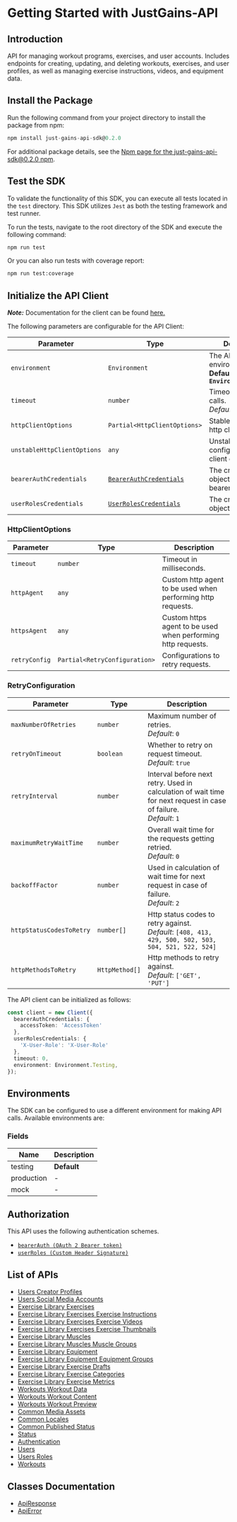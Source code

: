 
# Getting Started with JustGains-API

## Introduction

API for managing workout programs, exercises, and user accounts. Includes endpoints for creating, updating, and deleting workouts, exercises, and user profiles, as well as managing exercise instructions, videos, and equipment data.

## Install the Package

Run the following command from your project directory to install the package from npm:

```ts
npm install just-gains-api-sdk@0.2.0
```

For additional package details, see the [Npm page for the just-gains-api-sdk@0.2.0 npm](https://www.npmjs.com/package/just-gains-api-sdk/v/0.2.0).

## Test the SDK

To validate the functionality of this SDK, you can execute all tests located in the `test` directory. This SDK utilizes `Jest` as both the testing framework and test runner.

To run the tests, navigate to the root directory of the SDK and execute the following command:

```bash
npm run test
```

Or you can also run tests with coverage report:

```bash
npm run test:coverage
```

## Initialize the API Client

**_Note:_** Documentation for the client can be found [here.](https://www.github.com/JustGains/just-gains-api-js-sdk/tree/0.2.0/doc/client.md)

The following parameters are configurable for the API Client:

| Parameter | Type | Description |
|  --- | --- | --- |
| `environment` | `Environment` | The API environment. <br> **Default: `Environment.Testing`** |
| `timeout` | `number` | Timeout for API calls.<br>*Default*: `0` |
| `httpClientOptions` | `Partial<HttpClientOptions>` | Stable configurable http client options. |
| `unstableHttpClientOptions` | `any` | Unstable configurable http client options. |
| `bearerAuthCredentials` | [`BearerAuthCredentials`](https://www.github.com/JustGains/just-gains-api-js-sdk/tree/0.2.0/doc/auth/oauth-2-bearer-token.md) | The credential object for bearerAuth |
| `userRolesCredentials` | [`UserRolesCredentials`](https://www.github.com/JustGains/just-gains-api-js-sdk/tree/0.2.0/doc/auth/custom-header-signature.md) | The credential object for userRoles |

### HttpClientOptions

| Parameter | Type | Description |
|  --- | --- | --- |
| `timeout` | `number` | Timeout in milliseconds. |
| `httpAgent` | `any` | Custom http agent to be used when performing http requests. |
| `httpsAgent` | `any` | Custom https agent to be used when performing http requests. |
| `retryConfig` | `Partial<RetryConfiguration>` | Configurations to retry requests. |

### RetryConfiguration

| Parameter | Type | Description |
|  --- | --- | --- |
| `maxNumberOfRetries` | `number` | Maximum number of retries. <br> *Default*: `0` |
| `retryOnTimeout` | `boolean` | Whether to retry on request timeout. <br> *Default*: `true` |
| `retryInterval` | `number` | Interval before next retry. Used in calculation of wait time for next request in case of failure. <br> *Default*: `1` |
| `maximumRetryWaitTime` | `number` | Overall wait time for the requests getting retried. <br> *Default*: `0` |
| `backoffFactor` | `number` | Used in calculation of wait time for next request in case of failure. <br> *Default*: `2` |
| `httpStatusCodesToRetry` | `number[]` | Http status codes to retry against. <br> *Default*: `[408, 413, 429, 500, 502, 503, 504, 521, 522, 524]` |
| `httpMethodsToRetry` | `HttpMethod[]` | Http methods to retry against. <br> *Default*: `['GET', 'PUT']` |

The API client can be initialized as follows:

```ts
const client = new Client({
  bearerAuthCredentials: {
    accessToken: 'AccessToken'
  },
  userRolesCredentials: {
    'X-User-Role': 'X-User-Role'
  },
  timeout: 0,
  environment: Environment.Testing,
});
```

## Environments

The SDK can be configured to use a different environment for making API calls. Available environments are:

### Fields

| Name | Description |
|  --- | --- |
| testing | **Default** |
| production | - |
| mock | - |

## Authorization

This API uses the following authentication schemes.

* [`bearerAuth (OAuth 2 Bearer token)`](https://www.github.com/JustGains/just-gains-api-js-sdk/tree/0.2.0/doc/auth/oauth-2-bearer-token.md)
* [`userRoles (Custom Header Signature)`](https://www.github.com/JustGains/just-gains-api-js-sdk/tree/0.2.0/doc/auth/custom-header-signature.md)

## List of APIs

* [Users Creator Profiles](https://www.github.com/JustGains/just-gains-api-js-sdk/tree/0.2.0/doc/controllers/users-creator-profiles.md)
* [Users Social Media Accounts](https://www.github.com/JustGains/just-gains-api-js-sdk/tree/0.2.0/doc/controllers/users-social-media-accounts.md)
* [Exercise Library Exercises](https://www.github.com/JustGains/just-gains-api-js-sdk/tree/0.2.0/doc/controllers/exercise-library-exercises.md)
* [Exercise Library Exercises Exercise Instructions](https://www.github.com/JustGains/just-gains-api-js-sdk/tree/0.2.0/doc/controllers/exercise-library-exercises-exercise-instructions.md)
* [Exercise Library Exercises Exercise Videos](https://www.github.com/JustGains/just-gains-api-js-sdk/tree/0.2.0/doc/controllers/exercise-library-exercises-exercise-videos.md)
* [Exercise Library Exercises Exercise Thumbnails](https://www.github.com/JustGains/just-gains-api-js-sdk/tree/0.2.0/doc/controllers/exercise-library-exercises-exercise-thumbnails.md)
* [Exercise Library Muscles](https://www.github.com/JustGains/just-gains-api-js-sdk/tree/0.2.0/doc/controllers/exercise-library-muscles.md)
* [Exercise Library Muscles Muscle Groups](https://www.github.com/JustGains/just-gains-api-js-sdk/tree/0.2.0/doc/controllers/exercise-library-muscles-muscle-groups.md)
* [Exercise Library Equipment](https://www.github.com/JustGains/just-gains-api-js-sdk/tree/0.2.0/doc/controllers/exercise-library-equipment.md)
* [Exercise Library Equipment Equipment Groups](https://www.github.com/JustGains/just-gains-api-js-sdk/tree/0.2.0/doc/controllers/exercise-library-equipment-equipment-groups.md)
* [Exercise Library Exercise Drafts](https://www.github.com/JustGains/just-gains-api-js-sdk/tree/0.2.0/doc/controllers/exercise-library-exercise-drafts.md)
* [Exercise Library Exercise Categories](https://www.github.com/JustGains/just-gains-api-js-sdk/tree/0.2.0/doc/controllers/exercise-library-exercise-categories.md)
* [Exercise Library Exercise Metrics](https://www.github.com/JustGains/just-gains-api-js-sdk/tree/0.2.0/doc/controllers/exercise-library-exercise-metrics.md)
* [Workouts Workout Data](https://www.github.com/JustGains/just-gains-api-js-sdk/tree/0.2.0/doc/controllers/workouts-workout-data.md)
* [Workouts Workout Content](https://www.github.com/JustGains/just-gains-api-js-sdk/tree/0.2.0/doc/controllers/workouts-workout-content.md)
* [Workouts Workout Preview](https://www.github.com/JustGains/just-gains-api-js-sdk/tree/0.2.0/doc/controllers/workouts-workout-preview.md)
* [Common Media Assets](https://www.github.com/JustGains/just-gains-api-js-sdk/tree/0.2.0/doc/controllers/common-media-assets.md)
* [Common Locales](https://www.github.com/JustGains/just-gains-api-js-sdk/tree/0.2.0/doc/controllers/common-locales.md)
* [Common Published Status](https://www.github.com/JustGains/just-gains-api-js-sdk/tree/0.2.0/doc/controllers/common-published-status.md)
* [Status](https://www.github.com/JustGains/just-gains-api-js-sdk/tree/0.2.0/doc/controllers/status.md)
* [Authentication](https://www.github.com/JustGains/just-gains-api-js-sdk/tree/0.2.0/doc/controllers/authentication.md)
* [Users](https://www.github.com/JustGains/just-gains-api-js-sdk/tree/0.2.0/doc/controllers/users.md)
* [Users Roles](https://www.github.com/JustGains/just-gains-api-js-sdk/tree/0.2.0/doc/controllers/users-roles.md)
* [Workouts](https://www.github.com/JustGains/just-gains-api-js-sdk/tree/0.2.0/doc/controllers/workouts.md)

## Classes Documentation

* [ApiResponse](https://www.github.com/JustGains/just-gains-api-js-sdk/tree/0.2.0/doc/api-response.md)
* [ApiError](https://www.github.com/JustGains/just-gains-api-js-sdk/tree/0.2.0/doc/api-error.md)

